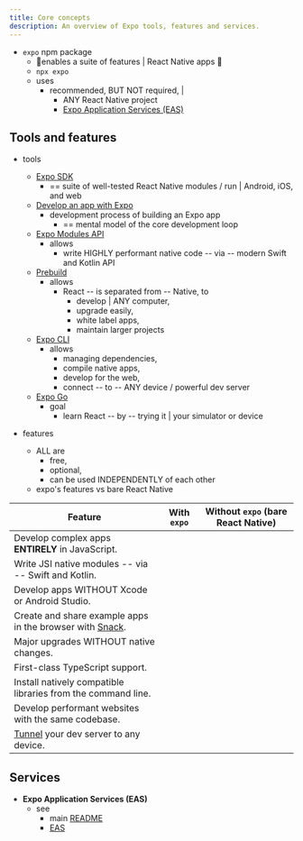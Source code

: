 ```yaml
---
title: Core concepts
description: An overview of Expo tools, features and services.
---
```


* `expo` npm package
  * 👀enables a suite of features | React Native apps 👀 
  * `npx expo`
  * uses
    * recommended, BUT NOT required, |
      * ANY React Native project
      * [Expo Application Services (EAS)](#services)

## Tools and features

* tools
  * [Expo SDK](versions)
    * == suite of well-tested React Native modules / run | Android, iOS, and web
  * [Develop an app with Expo](workflow/overview.mdx)
    * development process of building an Expo app
      * == mental model of the core development loop
  * [Expo Modules API](modules/overview.mdx)
    * allows
      * write HIGHLY performant native code -- via -- modern Swift and Kotlin API
  * [Prebuild](workflow/continuous-native-generation.mdx)
    * allows
      * React -- is separated from -- Native, to
        * develop | ANY computer,
        * upgrade easily,
        * white label apps,
        * maintain larger projects
  * [Expo CLI](more/expo-cli.mdx)
    * allows
      * managing dependencies,
      * compile native apps,
      * develop for the web,
      * connect -- to -- ANY device / powerful dev server
  * [Expo Go](get-started/set-up-your-environment.mdx)
    * goal
      * learn React -- by -- trying it | your simulator or device

* features
  * ALL are
    * free,
    * optional,
    * can be used INDEPENDENTLY of each other
  * expo's features vs bare React Native

| Feature                                                                             | With `expo` | Without `expo` (bare React Native) |
|-------------------------------------------------------------------------------------| ----------- | ---------------------------------- |
| Develop complex apps **ENTIRELY** in JavaScript.                                    | <YesIcon /> | <NoIcon />                         |
| Write JSI native modules -- via -- Swift and Kotlin.                                | <YesIcon /> | <NoIcon />                         |
| Develop apps WITHOUT Xcode or Android Studio.                                       | <YesIcon /> | <NoIcon />                         |
| Create and share example apps in the browser with [Snack](https://snack.expo.dev/). | <YesIcon /> | <NoIcon />                         |
| Major upgrades WITHOUT native changes.                                              | <YesIcon /> | <NoIcon />                         |
| First-class TypeScript support.                                                     | <YesIcon /> | <NoIcon />                         |
| Install natively compatible libraries from the command line.                        | <YesIcon /> | <NoIcon />                         |
| Develop performant websites with the same codebase.                                 | <YesIcon /> | <NoIcon />                         |
| [Tunnel](/more/expo-cli/#tunneling) your dev server to any device.                  | <YesIcon /> | <NoIcon />                         |

## Services

* **Expo Application Services (EAS)**
  * see
    * main [README](/README.md)
    * [EAS](eas)
